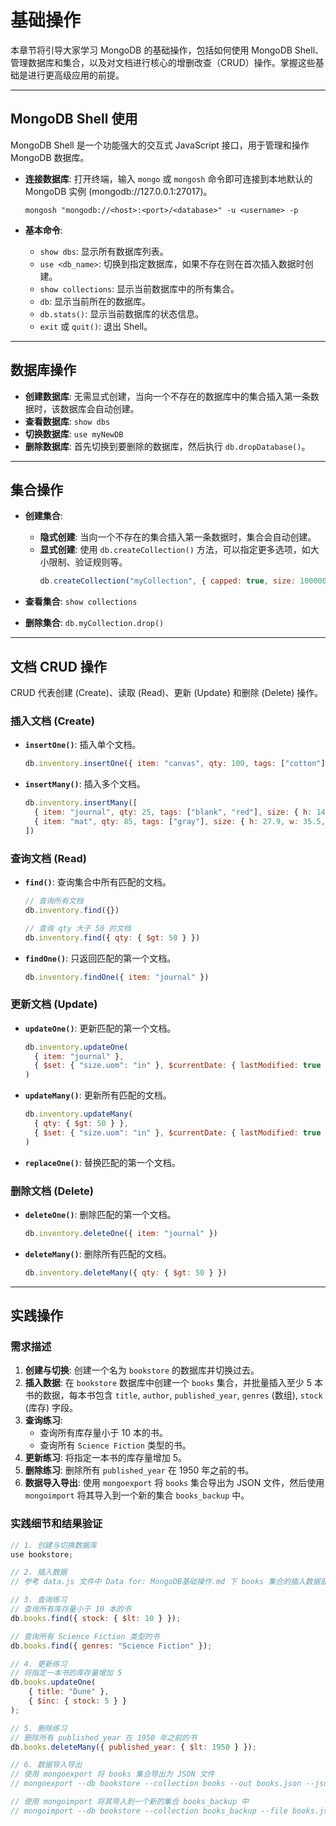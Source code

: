 # 基础操作

本章节将引导大家学习 MongoDB 的基础操作，包括如何使用 MongoDB Shell、管理数据库和集合，以及对文档进行核心的增删改查（CRUD）操作。掌握这些基础是进行更高级应用的前提。

---

## MongoDB Shell 使用

MongoDB Shell 是一个功能强大的交互式 JavaScript 接口，用于管理和操作 MongoDB 数据库。

- **连接数据库**:
  打开终端，输入 `mongo` 或 `mongosh` 命令即可连接到本地默认的 MongoDB 实例 (mongodb://127.0.0.1:27017)。
  ```shell
  mongosh "mongodb://<host>:<port>/<database>" -u <username> -p
  ```

- **基本命令**:
  - `show dbs`: 显示所有数据库列表。
  - `use <db_name>`: 切换到指定数据库，如果不存在则在首次插入数据时创建。
  - `show collections`: 显示当前数据库中的所有集合。
  - `db`: 显示当前所在的数据库。
  - `db.stats()`: 显示当前数据库的状态信息。
  - `exit` 或 `quit()`: 退出 Shell。

---

## 数据库操作

- **创建数据库**: 无需显式创建，当向一个不存在的数据库中的集合插入第一条数据时，该数据库会自动创建。
- **查看数据库**: `show dbs`
- **切换数据库**: `use myNewDB`
- **删除数据库**: 首先切换到要删除的数据库，然后执行 `db.dropDatabase()`。

---

## 集合操作

- **创建集合**:
  - **隐式创建**: 当向一个不存在的集合插入第一条数据时，集合会自动创建。
  - **显式创建**: 使用 `db.createCollection()` 方法，可以指定更多选项，如大小限制、验证规则等。
    ```javascript
    db.createCollection("myCollection", { capped: true, size: 100000 })
    ```

- **查看集合**: `show collections`

- **删除集合**: `db.myCollection.drop()`

---

## 文档 CRUD 操作

CRUD 代表创建 (Create)、读取 (Read)、更新 (Update) 和删除 (Delete) 操作。

### 插入文档 (Create)

- **`insertOne()`**: 插入单个文档。
  ```javascript
  db.inventory.insertOne({ item: "canvas", qty: 100, tags: ["cotton"], size: { h: 28, w: 35.5, uom: "cm" } })
  ```
- **`insertMany()`**: 插入多个文档。
  ```javascript
  db.inventory.insertMany([
    { item: "journal", qty: 25, tags: ["blank", "red"], size: { h: 14, w: 21, uom: "cm" } },
    { item: "mat", qty: 85, tags: ["gray"], size: { h: 27.9, w: 35.5, uom: "cm" } }
  ])
  ```

### 查询文档 (Read)

- **`find()`**: 查询集合中所有匹配的文档。
  ```javascript
  // 查询所有文档
  db.inventory.find({})

  // 查询 qty 大于 50 的文档
  db.inventory.find({ qty: { $gt: 50 } })
  ```
- **`findOne()`**: 只返回匹配的第一个文档。
  ```javascript
  db.inventory.findOne({ item: "journal" })
  ```

### 更新文档 (Update)

- **`updateOne()`**: 更新匹配的第一个文档。
  ```javascript
  db.inventory.updateOne(
    { item: "journal" },
    { $set: { "size.uom": "in" }, $currentDate: { lastModified: true } }
  )
  ```
- **`updateMany()`**: 更新所有匹配的文档。
  ```javascript
  db.inventory.updateMany(
    { qty: { $gt: 50 } },
    { $set: { "size.uom": "in" }, $currentDate: { lastModified: true } }
  )
  ```
- **`replaceOne()`**: 替换匹配的第一个文档。

### 删除文档 (Delete)

- **`deleteOne()`**: 删除匹配的第一个文档。
  ```javascript
  db.inventory.deleteOne({ item: "journal" })
  ```
- **`deleteMany()`**: 删除所有匹配的文档。
  ```javascript
  db.inventory.deleteMany({ qty: { $gt: 50 } })
  ```

---

## 实践操作

### 需求描述

1.  **创建与切换**: 创建一个名为 `bookstore` 的数据库并切换过去。
2.  **插入数据**: 在 `bookstore` 数据库中创建一个 `books` 集合，并批量插入至少 5 本书的数据，每本书包含 `title`, `author`, `published_year`, `genres` (数组), `stock` (库存) 字段。
3.  **查询练习**: 
    - 查询所有库存量小于 10 本的书。
    - 查询所有 `Science Fiction` 类型的书。
3.  **更新练习**: 将指定一本书的库存量增加 5。
4.  **删除练习**: 删除所有 `published_year` 在 1950 年之前的书。
5.  **数据导入导出**: 使用 `mongoexport` 将 `books` 集合导出为 JSON 文件，然后使用 `mongoimport` 将其导入到一个新的集合 `books_backup` 中。

### 实践细节和结果验证

```javascript
// 1. 创建与切换数据库
use bookstore;

// 2. 插入数据
// 参考 data.js 文件中 Data for: MongoDB基础操作.md 下 books 集合的插入数据部分

// 3. 查询练习
// 查询所有库存量小于 10 本的书
db.books.find({ stock: { $lt: 10 } });

// 查询所有 Science Fiction 类型的书
db.books.find({ genres: "Science Fiction" });

// 4. 更新练习
// 将指定一本书的库存量增加 5
db.books.updateOne(
    { title: "Dune" },
    { $inc: { stock: 5 } }
);

// 5. 删除练习
// 删除所有 published_year 在 1950 年之前的书
db.books.deleteMany({ published_year: { $lt: 1950 } });

// 6. 数据导入导出
// 使用 mongoexport 将 books 集合导出为 JSON 文件
// mongoexport --db bookstore --collection books --out books.json --jsonArray

// 使用 mongoimport 将其导入到一个新的集合 books_backup 中
// mongoimport --db bookstore --collection books_backup --file books.json --jsonArray
```